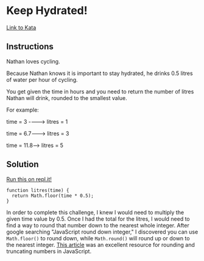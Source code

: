 # Keep Hydrated!
[Link to Kata](https://www.codewars.com/kata/keep-hydrated-1)

## Instructions
Nathan loves cycling.

Because Nathan knows it is important to stay hydrated, he drinks 0.5 litres of water per hour of cycling.

You get given the time in hours and you need to return the number of litres Nathan will drink, rounded to the smallest value.

For example:

time = 3 ----> litres = 1

time = 6.7---> litres = 3

time = 11.8--> litres = 5

## Solution
[Run this on repl.it!](https://repl.it/@cnemeth/keep-hydrated)
```
function litres(time) {
  return Math.floor(time * 0.5);
}
```

In order to complete this challenge, I knew I would need to multiply the given time value by 0.5. Once I had the total for the litres, I would need to find a way to round that number down to the nearest whole integer. After google searching "JavaScript round down integer," I discovered you can use `Math.floor()` to round down, while `Math.round()` will round up or down to the nearest integer. [This article](https://pawelgrzybek.com/rounding-and-truncating-numbers-in-javascript/) was an excellent resource for rounding and truncating numbers in JavaScript.